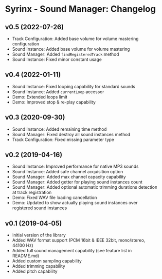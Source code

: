 # Syrinx - Sound Manager: Changelog

## v0.5 (2022-07-26)

- Track Configuration: Added base volume for volume mastering configuration
- Sound Instance: Added base volume for volume mastering
- Sound Manager: Added `findRegisteredTrack` method
- Sound Instance: Fixed minor constant usage

## v0.4 (2022-01-11)

- Sound Instance: Fixed looping capability for standard sounds
- Sound Instance: Added `currentLoop` accessor
- Demo: Extended loops limit
- Demo: Improved stop & re-play capability

## v0.3 (2020-09-30)

- Sound Instance: Added remaining time method
- Sound Manager: Fixed destroy all sound instances method
- Track Configuration: Fixed missing parameter type

## v0.2 (2019-04-16)

- Sound Instance: Improved performance for native MP3 sounds
- Sound Instance: Added safe channel acquisition option
- Sound Manager: Added max channel capacity capability
- Sound Manager: Added getter for playing sound instances count
- Sound Manager: Added optional automatic trimming durations detection at track registration
- Demo: Fixed WAV file loading cancellation
- Demo: Updated to show actually playing sound instances over registered sound instances

## v0.1 (2019-04-05)

- Initial version of the library
- Added WAV format support (PCM 16bit & IEEE 32bit, mono/stereo, 44100 Hz)
- Added full sound management capability (see feature list in README.md)
- Added custom sampling capability
- Added trimming capability
- Added pitch capability